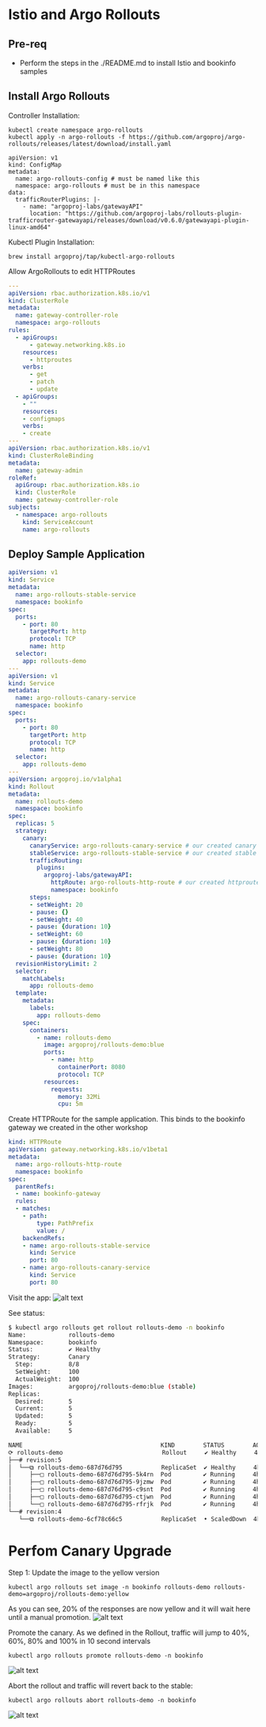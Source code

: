 # Istio and Argo Rollouts

## Pre-req
- Perform the steps in the ./README.md to install Istio and bookinfo samples

## Install Argo Rollouts

Controller Installation:
```
kubectl create namespace argo-rollouts
kubectl apply -n argo-rollouts -f https://github.com/argoproj/argo-rollouts/releases/latest/download/install.yaml
```

```
apiVersion: v1
kind: ConfigMap
metadata:
  name: argo-rollouts-config # must be named like this
  namespace: argo-rollouts # must be in this namespace
data:
  trafficRouterPlugins: |-
    - name: "argoproj-labs/gatewayAPI"
      location: "https://github.com/argoproj-labs/rollouts-plugin-trafficrouter-gatewayapi/releases/download/v0.6.0/gatewayapi-plugin-linux-amd64"

```
Kubectl Plugin Installation:
```
brew install argoproj/tap/kubectl-argo-rollouts
```
Allow ArgoRollouts to edit HTTPRoutes
```yaml
---
apiVersion: rbac.authorization.k8s.io/v1
kind: ClusterRole
metadata:
  name: gateway-controller-role
  namespace: argo-rollouts
rules:
  - apiGroups:
      - gateway.networking.k8s.io
    resources:
      - httproutes
    verbs:
      - get
      - patch
      - update
  - apiGroups:
    - ""
    resources:
    - configmaps
    verbs:
    - create
---
apiVersion: rbac.authorization.k8s.io/v1
kind: ClusterRoleBinding
metadata:
  name: gateway-admin
roleRef:
  apiGroup: rbac.authorization.k8s.io
  kind: ClusterRole
  name: gateway-controller-role
subjects:
  - namespace: argo-rollouts
    kind: ServiceAccount
    name: argo-rollouts
```

## Deploy Sample Application

```yaml
apiVersion: v1
kind: Service
metadata:
  name: argo-rollouts-stable-service
  namespace: bookinfo
spec:
  ports:
    - port: 80
      targetPort: http
      protocol: TCP
      name: http
  selector:
    app: rollouts-demo
---
apiVersion: v1
kind: Service
metadata:
  name: argo-rollouts-canary-service
  namespace: bookinfo
spec:
  ports:
    - port: 80
      targetPort: http
      protocol: TCP
      name: http
  selector:
    app: rollouts-demo
---
apiVersion: argoproj.io/v1alpha1
kind: Rollout
metadata:
  name: rollouts-demo
  namespace: bookinfo
spec:
  replicas: 5
  strategy:
    canary:
      canaryService: argo-rollouts-canary-service # our created canary service
      stableService: argo-rollouts-stable-service # our created stable service
      trafficRouting:
        plugins:
          argoproj-labs/gatewayAPI:
            httpRoute: argo-rollouts-http-route # our created httproute
            namespace: bookinfo
      steps:
      - setWeight: 20
      - pause: {}
      - setWeight: 40
      - pause: {duration: 10}
      - setWeight: 60
      - pause: {duration: 10}
      - setWeight: 80
      - pause: {duration: 10}
  revisionHistoryLimit: 2
  selector:
    matchLabels:
      app: rollouts-demo
  template:
    metadata:
      labels:
        app: rollouts-demo
    spec:
      containers:
        - name: rollouts-demo
          image: argoproj/rollouts-demo:blue
          ports:
            - name: http
              containerPort: 8080
              protocol: TCP
          resources:
            requests:
              memory: 32Mi
              cpu: 5m

```

Create HTTPRoute for the sample application. This binds to the bookinfo gateway we created in the other workshop

```yaml
kind: HTTPRoute
apiVersion: gateway.networking.k8s.io/v1beta1
metadata:
  name: argo-rollouts-http-route
  namespace: bookinfo
spec:
  parentRefs:
  - name: bookinfo-gateway
  rules:
  - matches:
    - path:
        type: PathPrefix
        value: /
    backendRefs:
    - name: argo-rollouts-stable-service
      kind: Service
      port: 80
    - name: argo-rollouts-canary-service
      kind: Service
      port: 80
```

Visit the app:
![alt text](image.png)

See status:
```sh
$ kubectl argo rollouts get rollout rollouts-demo -n bookinfo
Name:            rollouts-demo
Namespace:       bookinfo
Status:          ✔ Healthy
Strategy:        Canary
  Step:          8/8
  SetWeight:     100
  ActualWeight:  100
Images:          argoproj/rollouts-demo:blue (stable)
Replicas:
  Desired:       5
  Current:       5
  Updated:       5
  Ready:         5
  Available:     5

NAME                                       KIND        STATUS        AGE    INFO
⟳ rollouts-demo                            Rollout     ✔ Healthy     4h33m  
├──# revision:5                                                             
│  └──⧉ rollouts-demo-687d76d795           ReplicaSet  ✔ Healthy     4h33m  stable
│     ├──□ rollouts-demo-687d76d795-5k4rn  Pod         ✔ Running     4h23m  ready:1/1
│     ├──□ rollouts-demo-687d76d795-9jzmw  Pod         ✔ Running     4h23m  ready:1/1
│     ├──□ rollouts-demo-687d76d795-c9snt  Pod         ✔ Running     4h23m  ready:1/1
│     ├──□ rollouts-demo-687d76d795-ctjwn  Pod         ✔ Running     4h23m  ready:1/1
│     └──□ rollouts-demo-687d76d795-rfrjk  Pod         ✔ Running     4h23m  ready:1/1
└──# revision:4                                                             
   └──⧉ rollouts-demo-6cf78c66c5           ReplicaSet  • ScaledDown  4h18m  delay:passed
```

# Perfom Canary Upgrade

Step 1: Update the image to the yellow version

```
kubectl argo rollouts set image -n bookinfo rollouts-demo rollouts-demo=argoproj/rollouts-demo:yellow
```

As you can see, 20% of the responses are now yellow and it will wait here until a manual promotion.
![alt text](image-1.png)

Promote the canary. As we defined in the Rollout, traffic will jump to 40%, 60%, 80% and 100% in 10 second intervals
```
kubectl argo rollouts promote rollouts-demo -n bookinfo
```
![alt text](image-3.png)

Abort the rollout and traffic will revert back to the stable:
```
kubectl argo rollouts abort rollouts-demo -n bookinfo
```
![alt text](image-4.png)